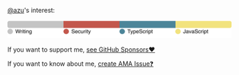 [@azu](https://github.com/azu/azu/)'s interest:

[![My interest](https://raw.githubusercontent.com/azu/azu/master/docs/resources/GitHubHeader.png)](https://github.com/sponsors/azu)

<!-- Source: https://www.figma.com/file/a19Efv000GiqL4O8ng2ygX/Untitled?node-id=0%3A1 -->

If you want to support me, [see GitHub Sponsors♥️](https://github.com/sponsors/azu)

If you want to know about me, [create AMA Issue❓](https://github.com/azu/azu/issues/new?template=AMA.md)


